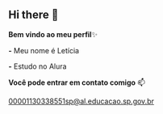 ## Hi there 👋
**Bem vindo ao meu perfil**✨

**-** Meu nome é Letícia  

 **-** Estudo no Alura 

**Você pode entrar em contato comigo** 📫 

00001130338551sp@al.educacao.sp.gov.br

<!--
**leticia263/leticia263** is a ✨ _special_ ✨ repository because its `README.md` (this file) appears on your GitHub profile.

Here are some ideas to get you started:

- 🔭 I’m currently working on ...
- 🌱 I’m currently learning ...
- 👯 I’m looking to collaborate on ...
- 🤔 I’m looking for help with ...
- 💬 Ask me about ...
- 📫 How to reach me: ...
- 😄 Pronouns: ...
- ⚡ Fun fact: ...
-->
